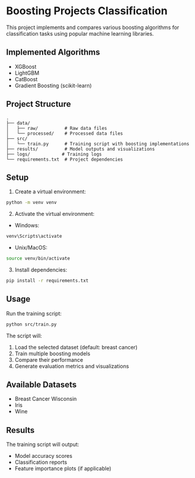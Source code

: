 # Boosting Projects Classification

This project implements and compares various boosting algorithms for classification tasks using popular machine learning libraries.

## Implemented Algorithms

- XGBoost
- LightGBM
- CatBoost
- Gradient Boosting (scikit-learn)

## Project Structure

```
.
├── data/
│   ├── raw/          # Raw data files
│   └── processed/    # Processed data files
├── src/
│   └── train.py      # Training script with boosting implementations
├── results/          # Model outputs and visualizations
├── logs/            # Training logs
└── requirements.txt  # Project dependencies
```

## Setup

1. Create a virtual environment:
```bash
python -m venv venv
```

2. Activate the virtual environment:
- Windows:
```bash
venv\Scripts\activate
```
- Unix/MacOS:
```bash
source venv/bin/activate
```

3. Install dependencies:
```bash
pip install -r requirements.txt
```

## Usage

Run the training script:
```bash
python src/train.py
```

The script will:
1. Load the selected dataset (default: breast cancer)
2. Train multiple boosting models
3. Compare their performance
4. Generate evaluation metrics and visualizations

## Available Datasets

- Breast Cancer Wisconsin
- Iris
- Wine

## Results

The training script will output:
- Model accuracy scores
- Classification reports
- Feature importance plots (if applicable)
